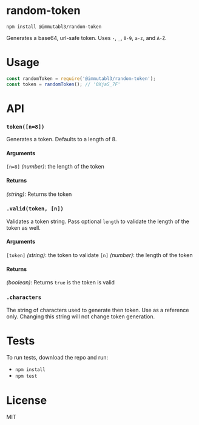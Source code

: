# random-token

`npm install @immutabl3/random-token`

Generates a base64, url-safe token. Uses `-`, `_`, `0-9`, `a-z`, and `A-Z`.

# Usage

```js
const randomToken = require('@immutabl3/random-token');
const token = randomToken(); // '0XjaS_7F'
```

# API

### `token([n=8])`

Generates a token. Defaults to a length of 8.

#### Arguments

`[n=8]` *(number)*: the length of the token

#### Returns

*(string)*: Returns the token


### `.valid(token, [n])`

Validates a token string. Pass optional `length` to validate the length of the token as well.

#### Arguments

`[token]` *(string)*: the token to validate
`[n]` *(number)*: the length of the token


#### Returns

*(boolean)*: Returns `true` is the token is valid


### `.characters`

The string of characters used to generate then token. Use as a reference only. Changing this string will not change token generation.

# Tests

To run tests, download the repo and run:

- `npm install`
- `npm test`

# License

MIT
